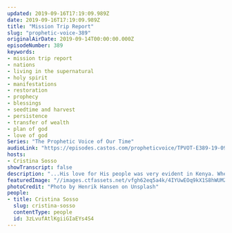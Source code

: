 ```yaml
---
updated: 2019-09-16T17:19:09.989Z
date: 2019-09-16T17:19:09.989Z
title: "Mission Trip Report"
slug: "prophetic-voice-389"
originalAirDate: 2019-09-14T00:00:00.000Z
episodeNumber: 389
keywords:
- mission trip report
- nations
- living in the supernatural
- holy spirit
- manifestations
- restoration
- prophecy
- blessings
- seedtime and harvest
- persistence
- transfer of wealth
- plan of god
- love of god
Series: "The Prophetic Voice of Our Time"
audioLink: "https://episodes.castos.com/propheticvoice/TPVOT-E389-19-09-14-15-Mission-Trip-Report.mp3"
hosts:
- Cristina Sosso
showTranscript: false
description: "...His love for His people was very evident in Kenya. When He sends me to prophesy to a given nation such as Germany and France, I am always overwhelmed on the mercy and the love of God towards His people. Every given nation has a different spiritual atmosphere, challenges, strongman, and strongholds to bind and pull down. In Germany, me and Joshua were sent there to prophesy...\n"
featuredImage: "//images.ctfassets.net/vfgh62eq5a4k/4IYUwEOq9kX1S8hWUMZhe1/968bb484810a65cabd68c3f9f1dc58cc/henrik-hansen-U4KIUpJFmcg-unsplash.jpg"
photoCredit: "Photo by Henrik Hansen on Unsplash"
people:
- title: Cristina Sosso
  slug: cristina-sosso
  contentType: people
  id: 3zLvufAtlKgiiGIaEYs4S4
---
```

